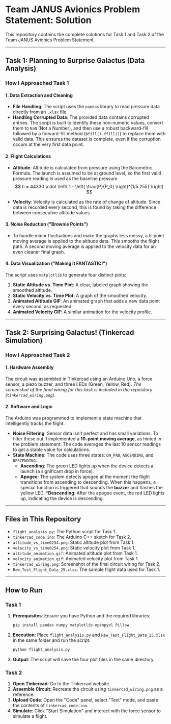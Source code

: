 # Team JANUS Avionics Problem Statement: Solution

This repository contains the complete solutions for Task 1 and Task 2 of the Team JANUS Avionics Problem Statement.

-----

## Task 1: Planning to Surprise Galactus (Data Analysis)

### How I Approached Task 1

#### 1\. Data Extraction and Cleaning

  * **File Handling**: The script uses the `pandas` library to read pressure data directly from an `.xlsx` file.
  * **Handling Corrupted Data**: The provided data contains corrupted entries. The script is built to identify these non-numeric values, convert them to `NaN` (Not a Number), and then use a robust backward-fill followed by a forward-fill method (`bfill().ffill()`) to replace them with valid data. This ensures the dataset is complete, even if the corruption occurs at the very first data point.

#### 2\. Flight Calculations

  * **Altitude**: Altitude is calculated from pressure using the Barometric Formula. The launch is assumed to be at ground level, so the first valid pressure reading is used as the baseline pressure.
  $$
h = 44330 \cdot \left( 1 - \left( \frac{P}{P_0} \right)^{1/5.255} \right)
$$

  * **Velocity**: Velocity is calculated as the rate of change of altitude. Since data is recorded every second, this is found by taking the difference between consecutive altitude values.

#### 3\. Noise Reduction ("Brownie Points")

  * To handle minor fluctuations and make the graphs less messy, a 5-point moving average is applied to the altitude data. This smooths the flight path. A second moving average is applied to the velocity data for an even cleaner final graph.

#### 4\. Data Visualization ("Making it FANTASTIC\!")

The script uses `matplotlib` to generate four distinct plots:

1.  **Static Altitude vs. Time Plot**: A clear, labeled graph showing the smoothed altitude.
2.  **Static Velocity vs. Time Plot**: A graph of the smoothed velocity.
3.  **Animated Altitude GIF**: An animated graph that adds a new data point every second, as requested.
4.  **Animated Velocity GIF**: A similar animation for the velocity profile.

-----

## Task 2: Surprising Galactus\! (Tinkercad Simulation)

### How I Approached Task 2

#### 1\. Hardware Assembly

The circuit was assembled in Tinkercad using an Arduino Uno, a force sensor, a piezo buzzer, and three LEDs (Green, Yellow, Red). *The screenshot of the final wiring for this task is included in the repository (`tinkercad_wiring.png`).*

#### 2\. Software and Logic

The Arduino was programmed to implement a state machine that intelligently tracks the flight.

  * **Noise Filtering**: Sensor data isn't perfect and has small variations. To filter these out, I implemented a **10-point moving average**, as hinted in the problem statement. The code averages the last 10 sensor readings to get a stable value for calculations.
  * **State Machine**: The code uses three states: `ON_PAD`, `ASCENDING`, and `DESCENDING`.
      * **Ascending**: The green LED lights up when the device detects a launch (a significant drop in force).
      * **Apogee**: The system detects apogee at the moment the flight transitions from ascending to descending. When this happens, a special function is triggered that sounds the **buzzer** and flashes the yellow LED.
      ***Descending**: After the apogee event, the red LED lights up, indicating the device is descending.

-----

## Files in This Repository

  * `flight_analysis.py`: The Python script for Task 1.
  * `tinkercad_code.ino`: The Arduino C++ sketch for Task 2.
  * `altitude_vs_time0254.png`: Static altitude plot from Task 1.
  * `velocity_vs_time0254.png`: Static velocity plot from Task 1.
  * `altitude_animation.gif`: Animated altitude plot from Task 1.
  * `velocity_animation.gif`: Animated velocity plot from Task 1.
  * `tinkercad_wiring.png`: Screenshot of the final circuit wiring for Task 2.
  * `Raw_Test_Flight_Data_25.xlsx`: The sample flight data used for Task 1.

-----

## How to Run

### Task 1

1.  **Prerequisites**: Ensure you have Python and the required libraries:
    ```sh
    pip install pandas numpy matplotlib openpyxl Pillow
    ```
2.  **Execution**: Place `flight_analysis.py` and `Raw_Test_Flight_Data_25.xlsx` in the same folder and run the script:
    ```sh
    python flight_analysis.py
    ```
3.  **Output**: The script will save the four plot files in the same directory.

### Task 2

1.  **Open Tinkercad**: Go to the Tinkercad website.
2.  **Assemble Circuit**: Recreate the circuit using `tinkercad_wiring.png` as a reference.
3.  **Upload Code**: Open the "Code" panel, select "Text" mode, and paste the contents of `tinkercad_code.ino`.
4.  **Simulate**: Click "Start Simulation" and interact with the force sensor to simulate a flight.